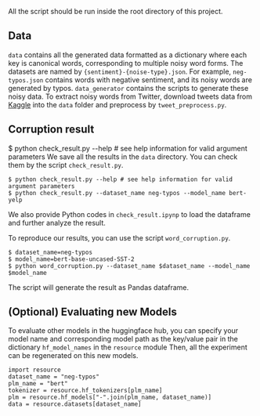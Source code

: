 All the script should be run inside the root directory of this project.
## Data
`data` contains all the generated data formatted as a dictionary where each key is canonical words, corresponding to multiple noisy word forms. 
The datasets are named by `{sentiment}-{noise-type}.json`. For example, `neg-typos.json` contains words with negative sentiment, and its noisy words are generated by typos.
`data_generator` contains the scripts to generate these noisy data. To extract noisy words from Twitter, download tweets data from [Kaggle](https://www.kaggle.com/datasets/kazanova/sentiment140) into the `data` folder and preprocess by `tweet_preprocess.py`.



## Corruption result
$ python check_result.py --help # see help information for valid argument parameters
We save all the results in the `data` directory. You can check them by the script `check_result.py`.
```
$ python check_result.py --help # see help information for valid argument parameters
$ python check_result.py --dataset_name neg-typos --model_name bert-yelp
```
We also provide Python codes in `check_result.ipynp` to load the dataframe and further analyze the result.

To reproduce our results, you can use the script `word_corruption.py`.
```
$ dataset_name=neg-typos
$ model_name=bert-base-uncased-SST-2
$ python word_corruption.py --dataset_name $dataset_name --model_name $model_name 
```
The script will generate the result as Pandas dataframe.


## (Optional) Evaluating new Models
To evaluate other models in the huggingface hub, you can specify your model name and corresponding model path as the key/value pair in the dictionary `hf_model_names` in the `resource` module 
Then, all the experiment can be regenerated on this new models.
```
import resource
dataset_name = "neg-typos"
plm_name = "bert"
tokenizer = resource.hf_tokenizers[plm_name]
plm = resource.hf_models["-".join(plm_name, dataset_name)]
data = resource.datasets[dataset_name]
```